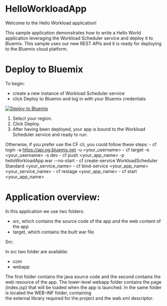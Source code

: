 # HelloWorkloadApp

Welcome to the Hello Workload application!

This sample application demonstrates how to write a Hello World application leveraging the Workload Scheduler service and deploy it to Bluemix. This sample uses our new REST APIs and it is ready for deploying to the Bluemix cloud platform.

# Deploy to Bluemix

To begin:
- create a new instance of Workload Scheduler service
- click Deploy to Bluemix and log in with your Bluemix credentials

[![Deploy to Bluemix](https://bluemix.net/deploy/button.png)](https://bluemix.net/deploy?repository=https://github.com/WAdev0/HelloWorkloadSampleApp) 

1. Select your region.
2. Click Deploy.
3. After having been deployed, your app is bound to the Workload Scheduler service and ready to run.

Otherwise, if you prefer use the CF cli, you could follow these steps: 
	- cf login -a https://api.ng.bluemix.net -u <your_username>
	- cf target -o <your_username> -s dev
	- cf push <your_app_name> -p helloWorkloadApp.war --no-start
	- cf create-service WorkloadScheduler Standard <your_service_name>
	- cf bind-service <your_app_name> <your_service_name>
	- cf restage <your_app_name>
	- cf start <your_app_name>
	
# Application overview:
In this application we use two folders:
  - src, which contains the source code of the app and the web content of the app
  - target, which contains the built war file

Src:

In src two folder are available: 
  - com 
  - webapp  
  
The first folder contains the java source code and the second contains the web resource of the app. The lower-level webapp folder contains
the page (index.jsp) that will be loaded when the app is launched. In the same folder is located the WEB-INF folder, containing  
the external library required for the project and the web.xml descriptor. 







